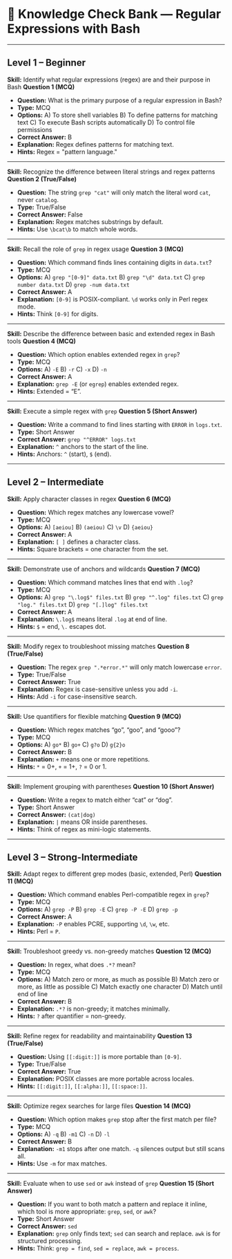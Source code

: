 # 📝 Knowledge Check Bank — Regular Expressions with Bash

---

## Level 1 – Beginner

**Skill:** Identify what regular expressions (regex) are and their purpose in Bash
**Question 1 (MCQ)**

- **Question:** What is the primary purpose of a regular expression in Bash?
- **Type:** MCQ
- **Options:**
  A) To store shell variables
  B) To define patterns for matching text
  C) To execute Bash scripts automatically
  D) To control file permissions
- **Correct Answer:** B
- **Explanation:** Regex defines patterns for matching text.
- **Hints:** Regex = "pattern language."

---

**Skill:** Recognize the difference between literal strings and regex patterns
**Question 2 (True/False)**

- **Question:** The string `grep "cat"` will only match the literal word `cat`, never `catalog`.
- **Type:** True/False
- **Correct Answer:** False
- **Explanation:** Regex matches substrings by default.
- **Hints:** Use `\bcat\b` to match whole words.

---

**Skill:** Recall the role of `grep` in regex usage
**Question 3 (MCQ)**

- **Question:** Which command finds lines containing digits in `data.txt`?
- **Type:** MCQ
- **Options:**
  A) `grep "[0-9]" data.txt`
  B) `grep "\d" data.txt`
  C) `grep number data.txt`
  D) `grep -num data.txt`
- **Correct Answer:** A
- **Explanation:** `[0-9]` is POSIX-compliant. `\d` works only in Perl regex mode.
- **Hints:** Think `[0-9]` for digits.

---

**Skill:** Describe the difference between basic and extended regex in Bash tools
**Question 4 (MCQ)**

- **Question:** Which option enables extended regex in `grep`?
- **Type:** MCQ
- **Options:**
  A) `-E`
  B) `-r`
  C) `-x`
  D) `-n`
- **Correct Answer:** A
- **Explanation:** `grep -E` (or `egrep`) enables extended regex.
- **Hints:** Extended = “E”.

---

**Skill:** Execute a simple regex with `grep`
**Question 5 (Short Answer)**

- **Question:** Write a command to find lines starting with `ERROR` in `logs.txt`.
- **Type:** Short Answer
- **Correct Answer:** `grep "^ERROR" logs.txt`
- **Explanation:** `^` anchors to the start of the line.
- **Hints:** Anchors: `^` (start), `$` (end).

---

## Level 2 – Intermediate

**Skill:** Apply character classes in regex
**Question 6 (MCQ)**

- **Question:** Which regex matches any lowercase vowel?
- **Type:** MCQ
- **Options:**
  A) `[aeiou]`
  B) `(aeiou)`
  C) `\v`
  D) `{aeiou}`
- **Correct Answer:** A
- **Explanation:** `[ ]` defines a character class.
- **Hints:** Square brackets = one character from the set.

---

**Skill:** Demonstrate use of anchors and wildcards
**Question 7 (MCQ)**

- **Question:** Which command matches lines that end with `.log`?
- **Type:** MCQ
- **Options:**
  A) `grep "\.log$" files.txt`
  B) `grep "^.log" files.txt`
  C) `grep "log." files.txt`
  D) `grep "[.]log" files.txt`
- **Correct Answer:** A
- **Explanation:** `\.log$` means literal `.log` at end of line.
- **Hints:** `$` = end, `\.` escapes dot.

---

**Skill:** Modify regex to troubleshoot missing matches
**Question 8 (True/False)**

- **Question:** The regex `grep ".*error.*"` will only match lowercase `error`.
- **Type:** True/False
- **Correct Answer:** True
- **Explanation:** Regex is case-sensitive unless you add `-i`.
- **Hints:** Add `-i` for case-insensitive search.

---

**Skill:** Use quantifiers for flexible matching
**Question 9 (MCQ)**

- **Question:** Which regex matches “go”, “goo”, and “gooo”?
- **Type:** MCQ
- **Options:**
  A) `go*`
  B) `go+`
  C) `g?o`
  D) `g{2}o`
- **Correct Answer:** B
- **Explanation:** `+` means one or more repetitions.
- **Hints:** `*` = 0+, `+` = 1+, `?` = 0 or 1.

---

**Skill:** Implement grouping with parentheses
**Question 10 (Short Answer)**

- **Question:** Write a regex to match either “cat” or “dog”.
- **Type:** Short Answer
- **Correct Answer:** `(cat|dog)`
- **Explanation:** `|` means OR inside parentheses.
- **Hints:** Think of regex as mini-logic statements.

---

## Level 3 – Strong-Intermediate

**Skill:** Adapt regex to different grep modes (basic, extended, Perl)
**Question 11 (MCQ)**

- **Question:** Which command enables Perl-compatible regex in `grep`?
- **Type:** MCQ
- **Options:**
  A) `grep -P`
  B) `grep -E`
  C) `grep -P -E`
  D) `grep -p`
- **Correct Answer:** A
- **Explanation:** `-P` enables PCRE, supporting `\d`, `\w`, etc.
- **Hints:** Perl = `P`.

---

**Skill:** Troubleshoot greedy vs. non-greedy matches
**Question 12 (MCQ)**

- **Question:** In regex, what does `.*?` mean?
- **Type:** MCQ
- **Options:**
  A) Match zero or more, as much as possible
  B) Match zero or more, as little as possible
  C) Match exactly one character
  D) Match until end of line
- **Correct Answer:** B
- **Explanation:** `.*?` is non-greedy; it matches minimally.
- **Hints:** `?` after quantifier = non-greedy.

---

**Skill:** Refine regex for readability and maintainability
**Question 13 (True/False)**

- **Question:** Using `[[:digit:]]` is more portable than `[0-9]`.
- **Type:** True/False
- **Correct Answer:** True
- **Explanation:** POSIX classes are more portable across locales.
- **Hints:** `[[:digit:]]`, `[[:alpha:]]`, `[[:space:]]`.

---

**Skill:** Optimize regex searches for large files
**Question 14 (MCQ)**

- **Question:** Which option makes `grep` stop after the first match per file?
- **Type:** MCQ
- **Options:**
  A) `-q`
  B) `-m1`
  C) `-n`
  D) `-l`
- **Correct Answer:** B
- **Explanation:** `-m1` stops after one match. `-q` silences output but still scans all.
- **Hints:** Use `-m` for max matches.

---

**Skill:** Evaluate when to use `sed` or `awk` instead of `grep`
**Question 15 (Short Answer)**

- **Question:** If you want to both match a pattern and replace it inline, which tool is more appropriate: `grep`, `sed`, or `awk`?
- **Type:** Short Answer
- **Correct Answer:** `sed`
- **Explanation:** `grep` only finds text; `sed` can search and replace. `awk` is for structured processing.
- **Hints:** Think: `grep = find`, `sed = replace`, `awk = process`.
